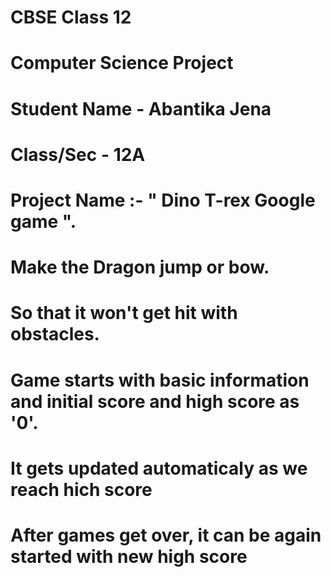 # CBSE Class 12
# Computer Science Project
# Student Name - Abantika Jena
# Class/Sec - 12A

# Project Name :-  " Dino T-rex Google game ".

# Make the Dragon jump or bow.
# So that it won't get hit with obstacles.
# Game starts with basic information and initial score and high score as '0'.
# It gets updated automaticaly as we reach hich score
# After games get over, it can be again started with new high score

